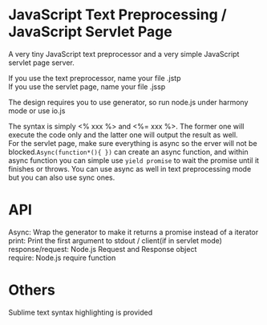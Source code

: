 JavaScript Text Preprocessing / JavaScript Servlet Page
====

A very tiny JavaScript text preprocessor and a very simple JavaScript servlet page server.

If you use the text preprocessor, name your file .jstp<br/>
If you use the servlet page, name your file .jssp

The design requires you to use generator, so run node.js under harmony mode or use io.js

The syntax is simply <% xxx %> and <%= xxx %>. The former one will execute the code only and the latter one will output the result as well. <br/>
For the servlet page, make sure everything is async so the erver will not be blocked.`Async(function*(){ })` can create an async function, and within async function you can simple use `yield promise` to wait the promise until it finishes or throws. You can use async as well in text preprocessing mode but you can also use sync ones.

API
===

Async: Wrap the generator to make it returns a promise instead of a iterator<br/>
print: Print the first argument to stdout / client(if in servlet mode)<br/>
response/request: Node.js Request and Response object<br/>
require: Node.js require function

Others
===
Sublime text syntax highlighting is provided
